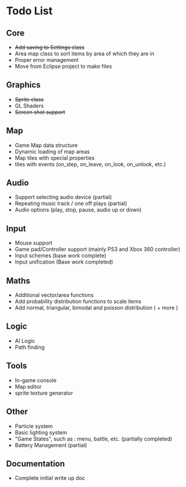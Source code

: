 Todo List
=========

Core
----

* ~~Add saving to Settings class~~
* Area map class to sort items by area of which they are in
* Proper error management
* Move from Eclipse project to make files

Graphics
--------

* ~~Sprite class~~
* GL Shaders
* ~~Screen shot support~~

Map
---

* Game Map data structure
* Dynamic loading of map areas
* Map tiles with special properties
* tiles with events (on_step, on_leave, on_look, on_unlook, etc.)

Audio
-----

* Support selecting audio device (partial)
* Repeating music track / one off plays (partial)
* Audio options (play, stop, pause, audio up or down)

Input
-----

* Mouse support
* Game pad/Controller support (mainly PS3 and Xbox 360 controller)
* Input schemes (base work complete)
* Input unification (Base work completed)

Maths
-----

* Additional vector/area functions
* Add probability distribution functions to scale items
* Add normal, triangular, bimodal and poisson distribution ( + more )

Logic
-----

* AI Logic
* Path finding

Tools
-----

* In-game console
* Map editor
* sprite texture generator

Other
-----

* Particle system
* Basic lighting system
* "Game States", such as : menu, battle, etc. (partially completed)
* Battery Management (partial)

Documentation
-------------

* Complete initial write up doc